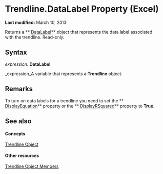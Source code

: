 
# Trendline.DataLabel Property (Excel)

 **Last modified:** March 10, 2013

Returns a  ** [DataLabel](bb342572-8761-b326-548a-98455172f9a8.md)** object that represents the data label associated with the trendline. Read-only.

## Syntax

 _expression_. **DataLabel**

 _expression_A variable that represents a  **Trendline** object.


## Remarks

To turn on data labels for a trendline you need to set the  ** [DisplayEquation](a9c3de54-5690-bf9b-505a-65b069195d53.md)** property or the ** [DisplayRSquared](e8e447c3-d379-f6d0-74f2-629fa53b42ef.md)** property to **True**.


## See also


#### Concepts


 [Trendline Object](5c04b065-57f4-a059-7c22-50612bd727ea.md)
#### Other resources


 [Trendline Object Members](b63cecc4-6151-f66c-8d73-9f66850046b1.md)
